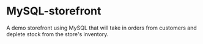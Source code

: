 # MySQL-storefront
A demo storefront using MySQL that will take in orders from customers and deplete stock from the store's inventory. 
